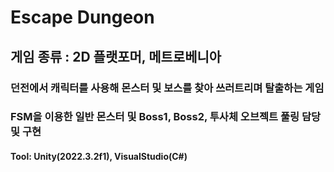 # Escape Dungeon

## 게임 종류 : 2D 플랫포머, 메트로베니아


### 던전에서 캐릭터를 사용해 몬스터 및 보스를 찾아 쓰러트리며 탈출하는 게임 

### FSM을 이용한 일반 몬스터 및 Boss1, Boss2, 투사체 오브젝트 풀링 담당 및 구현

#### Tool: Unity(2022.3.2f1), VisualStudio(C#)
